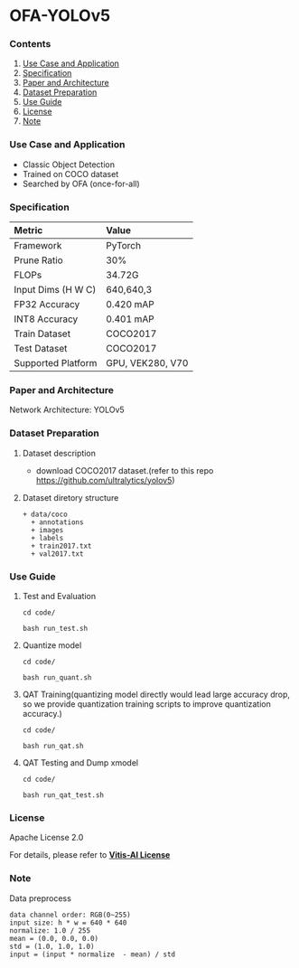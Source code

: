 # OFA-YOLOv5


### Contents
1. [Use Case and Application](#Use-Case-and-Application)
2. [Specification](#Specification)
3. [Paper and Architecture](#Paper-and-Architecture)
4. [Dataset Preparation](#Dataset-Preparation)
5. [Use Guide](#Use-Guide)
6. [License](#License)
7. [Note](#Note)


### Use Case and Application

   - Classic Object Detection
   - Trained on COCO dataset
   - Searched by OFA (once-for-all) 
   
   
### Specification

| Metric             | Value                                   |
| :----------------- | :-------------------------------------- |
| Framework          | PyTorch                                 |
| Prune Ratio        | 30%                                     |
| FLOPs              | 34.72G                                  |
| Input Dims (H W C) | 640,640,3                               |
| FP32 Accuracy      | 0.420 mAP                               |
| INT8 Accuracy      | 0.401 mAP                               |
| Train Dataset      | COCO2017                                |
| Test Dataset       | COCO2017                                |
| Supported Platform | GPU, VEK280, V70                        |
  

### Paper and Architecture 

Network Architecture: YOLOv5
 
  
### Dataset Preparation

1. Dataset description
   - download COCO2017 dataset.(refer to this repo https://github.com/ultralytics/yolov5)

2. Dataset diretory structure
   ```
   + data/coco
     + annotations
     + images
     + labels
     + train2017.txt
     + val2017.txt
   ```


### Use Guide

1. Test and Evaluation
    ```shell
    cd code/

    bash run_test.sh
    ```
2. Quantize model

    ```shell
    cd code/

    bash run_quant.sh
    ```

3. QAT Training(quantizing model directly would lead large accuracy drop, so we provide quantization training scripts to improve quantization accuracy.)
   ```shell
   cd code/

   bash run_qat.sh
   ```
4. QAT Testing and Dump xmodel
   ```shell
   cd code/

   bash run_qat_test.sh
   ```
   
   
### License

Apache License 2.0

For details, please refer to **[Vitis-AI License](https://github.com/Xilinx/Vitis-AI/blob/master/LICENSE)**


### Note

 Data preprocess
  ```
  data channel order: RGB(0~255)
  input size: h * w = 640 * 640
  normalize: 1.0 / 255
  mean = (0.0, 0.0, 0.0)
  std = (1.0, 1.0, 1.0)
  input = (input * normalize  - mean) / std
  ```

